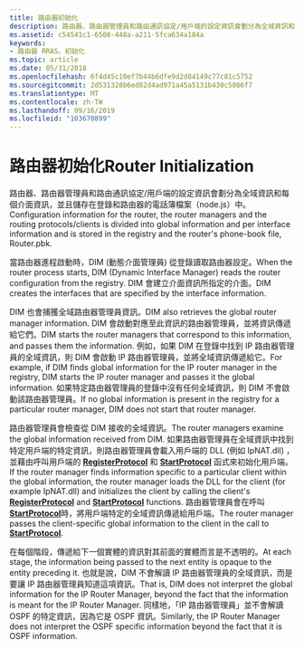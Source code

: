 ```yaml
---
title: 路由器初始化
description: 路由器、路由器管理員和路由通訊協定/用戶端的設定資訊會劃分為全域資訊和每個介面資訊，並且儲存在登錄和路由器的電話簿檔案（node.js）中。
ms.assetid: c54541c1-6508-448a-a211-5fca634a184a
keywords:
- 路由器 RRAS，初始化
ms.topic: article
ms.date: 05/31/2018
ms.openlocfilehash: 6f4d45c10ef7b44b6dfe9d2d84149c77c81c5752
ms.sourcegitcommit: 2d531328b6ed82d4ad971a45a5131b430c5866f7
ms.translationtype: MT
ms.contentlocale: zh-TW
ms.lasthandoff: 09/16/2019
ms.locfileid: "103670899"
---
```

# <a name="router-initialization"></a><span data-ttu-id="15420-104">路由器初始化</span><span class="sxs-lookup"><span data-stu-id="15420-104">Router Initialization</span></span>

<span data-ttu-id="15420-105">路由器、路由器管理員和路由通訊協定/用戶端的設定資訊會劃分為全域資訊和每個介面資訊，並且儲存在登錄和路由器的電話簿檔案（node.js）中。</span><span class="sxs-lookup"><span data-stu-id="15420-105">Configuration information for the router, the router managers and the routing protocols/clients is divided into global information and per interface information and is stored in the registry and the router's phone-book file, Router.pbk.</span></span>

<span data-ttu-id="15420-106">當路由器進程啟動時，DIM (動態介面管理員) 從登錄讀取路由器設定。</span><span class="sxs-lookup"><span data-stu-id="15420-106">When the router process starts, DIM (Dynamic Interface Manager) reads the router configuration from the registry.</span></span> <span data-ttu-id="15420-107">DIM 會建立介面資訊所指定的介面。</span><span class="sxs-lookup"><span data-stu-id="15420-107">DIM creates the interfaces that are specified by the interface information.</span></span>

<span data-ttu-id="15420-108">DIM 也會捕獲全域路由器管理員資訊。</span><span class="sxs-lookup"><span data-stu-id="15420-108">DIM also retrieves the global router manager information.</span></span> <span data-ttu-id="15420-109">DIM 會啟動對應至此資訊的路由器管理員，並將資訊傳遞給它們。</span><span class="sxs-lookup"><span data-stu-id="15420-109">DIM starts the router managers that correspond to this information, and passes them the information.</span></span> <span data-ttu-id="15420-110">例如，如果 DIM 在登錄中找到 IP 路由器管理員的全域資訊，則 DIM 會啟動 IP 路由器管理員，並將全域資訊傳遞給它。</span><span class="sxs-lookup"><span data-stu-id="15420-110">For example, if DIM finds global information for the IP router manager in the registry, DIM starts the IP router manager and passes it the global information.</span></span> <span data-ttu-id="15420-111">如果特定路由器管理員的登錄中沒有任何全域資訊，則 DIM 不會啟動該路由器管理員。</span><span class="sxs-lookup"><span data-stu-id="15420-111">If no global information is present in the registry for a particular router manager, DIM does not start that router manager.</span></span>

<span data-ttu-id="15420-112">路由器管理員會檢查從 DIM 接收的全域資訊。</span><span class="sxs-lookup"><span data-stu-id="15420-112">The router managers examine the global information received from DIM.</span></span> <span data-ttu-id="15420-113">如果路由器管理員在全域資訊中找到特定用戶端的特定資訊，則路由器管理員會載入用戶端的 DLL (例如 IpNAT.dll) ，並藉由呼叫用戶端的 [**RegisterProtocol**](/windows/desktop/api/Routprot/nc-routprot-pregister_protocol) 和 [**StartProtocol**](/windows/desktop/api/Routprot/nc-routprot-pstart_protocol) 函式來初始化用戶端。</span><span class="sxs-lookup"><span data-stu-id="15420-113">If the router manager finds information specific to a particular client within the global information, the router manager loads the DLL for the client (for example IpNAT.dll) and initializes the client by calling the client's [**RegisterProtocol**](/windows/desktop/api/Routprot/nc-routprot-pregister_protocol) and [**StartProtocol**](/windows/desktop/api/Routprot/nc-routprot-pstart_protocol) functions.</span></span> <span data-ttu-id="15420-114">路由器管理員會在呼叫 [**StartProtocol**](/windows/desktop/api/Routprot/nc-routprot-pstart_protocol)時，將用戶端特定的全域資訊傳遞給用戶端。</span><span class="sxs-lookup"><span data-stu-id="15420-114">The router manager passes the client-specific global information to the client in the call to [**StartProtocol**](/windows/desktop/api/Routprot/nc-routprot-pstart_protocol).</span></span>

<span data-ttu-id="15420-115">在每個階段，傳遞給下一個實體的資訊對其前面的實體而言是不透明的。</span><span class="sxs-lookup"><span data-stu-id="15420-115">At each stage, the information being passed to the next entity is opaque to the entity preceding it.</span></span> <span data-ttu-id="15420-116">也就是說，DIM 不會解讀 IP 路由器管理員的全域資訊，而是要讓 IP 路由器管理員知道這項資訊。</span><span class="sxs-lookup"><span data-stu-id="15420-116">That is, DIM does not interpret the global information for the IP Router Manager, beyond the fact that the information is meant for the IP Router Manager.</span></span> <span data-ttu-id="15420-117">同樣地，「IP 路由器管理員」並不會解讀 OSPF 的特定資訊，因為它是 OSPF 資訊。</span><span class="sxs-lookup"><span data-stu-id="15420-117">Similarly, the IP Router Manager does not interpret the OSPF specific information beyond the fact that it is OSPF information.</span></span>

 

 





